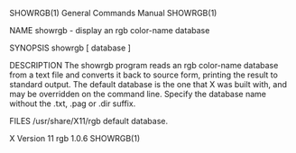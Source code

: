 SHOWRGB(1)                                                                               General Commands Manual                                                                               SHOWRGB(1)

NAME
       showrgb - display an rgb color-name database

SYNOPSIS
       showrgb [ database ]

DESCRIPTION
       The  showrgb  program  reads  an rgb color-name database from a text file and converts it back to source form, printing the result to standard output.  The default database is the one that X was
       built with, and may be overridden on the command line.  Specify the database name without the .txt, .pag or .dir suffix.

FILES
       /usr/share/X11/rgb  default database.

X Version 11                                                                                    rgb 1.0.6                                                                                      SHOWRGB(1)
